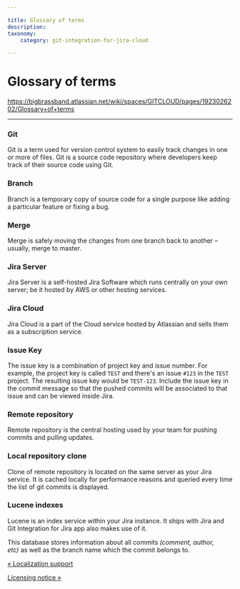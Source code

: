 ```yaml
---

title: Glossary of terms
description:
taxonomy:
    category: git-integration-for-jira-cloud

---
```


# Glossary of terms

<https://bigbrassband.atlassian.net/wiki/spaces/GITCLOUD/pages/1923026202/Glossary+of+terms>

* * *

### Git

Git is a term used for version control system to easily track changes in one or more of files. Git is a source code repository where developers keep track of their source code using Git.

### Branch

Branch is a temporary copy of source code for a single purpose like adding a particular feature or fixing a bug.

### Merge

Merge is safely moving the changes from one branch back to another – usually, merge to master.

### Jira Server

Jira Server is a self-hosted Jira Software which runs centrally on your own server; be it hosted by AWS or other hosting services.

### Jira Cloud

Jira Cloud is a part of the Cloud service hosted by Atlassian and sells them as a subscription service.

### Issue Key

The issue key is a combination of project key and issue number. For example, the project key is called `TEST` and there's an issue `#123` in the `TEST` project. The resulting issue key would be `TEST-123`. Include the issue key in the commit message so that the pushed commits will be associated to that issue and can be viewed inside Jira.

### Remote repository

Remote repository is the central hosting used by your team for pushing commits and pulling updates.

### Local repository clone 

Clone of remote repository is located on the same server as your Jira service. It is cached locally for performance reasons and queried every time the list of git commits is displayed.

### Lucene indexes 

Lucene is an index service within your Jira instance. It ships with Jira and Git Integration for Jira app also makes use of it.

This database stores information about all commits _(comment, author, etc)_ as well as the branch name which the commit belongs to.

[« Localization support](/wiki/spaces/GITCLOUD/pages/1923026190/Localization+support)

[Licensing notice »](/wiki/spaces/GITCLOUD/pages/1923026214/Licensing+notice)